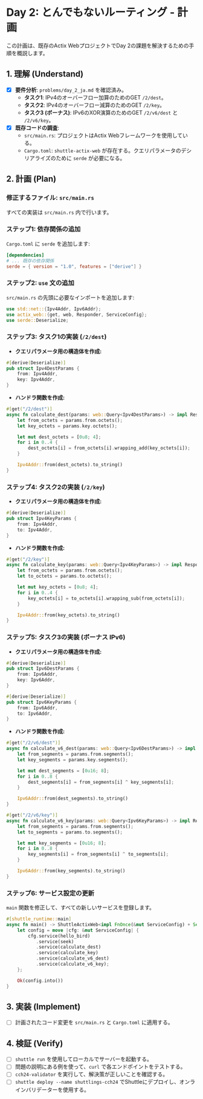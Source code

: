 # Day 2: とんでもないルーティング - 計画

この計画は、既存のActix WebプロジェクトでDay 2の課題を解決するための手順を概説します。

## 1. 理解 (Understand)

- [x] **要件分析**: `problems/day_2_ja.md` を確認済み。
    - **タスク1**: IPv4のオーバーフロー加算のためのGET `/2/dest`。
    - **タスク2**: IPv4のオーバーフロー減算のためのGET `/2/key`。
    - **タスク3 (ボーナス)**: IPv6のXOR演算のためのGET `/2/v6/dest` と `/2/v6/key`。
- [x] **既存コードの調査**:
    - `src/main.rs`: プロジェクトはActix Webフレームワークを使用している。
    - `Cargo.toml`: `shuttle-actix-web` が存在する。クエリパラメータのデシリアライズのために `serde` が必要になる。

## 2. 計画 (Plan)

### 修正するファイル: `src/main.rs`

すべての実装は `src/main.rs` 内で行います。

### ステップ1: 依存関係の追加

`Cargo.toml` に `serde` を追加します:
```toml
[dependencies]
# ... 既存の依存関係
serde = { version = "1.0", features = ["derive"] }
```

### ステップ2: `use` 文の追加

`src/main.rs` の先頭に必要なインポートを追加します:
```rust
use std::net::{Ipv4Addr, Ipv6Addr};
use actix_web::{get, web, Responder, ServiceConfig};
use serde::Deserialize;
```

### ステップ3: タスク1の実装 (`/2/dest`)

- **クエリパラメータ用の構造体を作成:**
```rust
#[derive(Deserialize)]
pub struct Ipv4DestParams {
    from: Ipv4Addr,
    key: Ipv4Addr,
}
```
- **ハンドラ関数を作成:**
```rust
#[get("/2/dest")]
async fn calculate_dest(params: web::Query<Ipv4DestParams>) -> impl Responder {
    let from_octets = params.from.octets();
    let key_octets = params.key.octets();

    let mut dest_octets = [0u8; 4];
    for i in 0..4 {
        dest_octets[i] = from_octets[i].wrapping_add(key_octets[i]);
    }

    Ipv4Addr::from(dest_octets).to_string()
}
```

### ステップ4: タスク2の実装 (`/2/key`)

- **クエリパラメータ用の構造体を作成:**
```rust
#[derive(Deserialize)]
pub struct Ipv4KeyParams {
    from: Ipv4Addr,
    to: Ipv4Addr,
}
```
- **ハンドラ関数を作成:**
```rust
#[get("/2/key")]
async fn calculate_key(params: web::Query<Ipv4KeyParams>) -> impl Responder {
    let from_octets = params.from.octets();
    let to_octets = params.to.octets();

    let mut key_octets = [0u8; 4];
    for i in 0..4 {
        key_octets[i] = to_octets[i].wrapping_sub(from_octets[i]);
    }

    Ipv4Addr::from(key_octets).to_string()
}
```

### ステップ5: タスク3の実装 (ボーナス IPv6)

- **クエリパラメータ用の構造体を作成:**
```rust
#[derive(Deserialize)]
pub struct Ipv6DestParams {
    from: Ipv6Addr,
    key: Ipv6Addr,
}

#[derive(Deserialize)]
pub struct Ipv6KeyParams {
    from: Ipv6Addr,
    to: Ipv6Addr,
}
```
- **ハンドラ関数を作成:**
```rust
#[get("/2/v6/dest")]
async fn calculate_v6_dest(params: web::Query<Ipv6DestParams>) -> impl Responder {
    let from_segments = params.from.segments();
    let key_segments = params.key.segments();

    let mut dest_segments = [0u16; 8];
    for i in 0..8 {
        dest_segments[i] = from_segments[i] ^ key_segments[i];
    }

    Ipv6Addr::from(dest_segments).to_string()
}

#[get("/2/v6/key")]
async fn calculate_v6_key(params: web::Query<Ipv6KeyParams>) -> impl Responder {
    let from_segments = params.from.segments();
    let to_segments = params.to.segments();

    let mut key_segments = [0u16; 8];
    for i in 0..8 {
        key_segments[i] = from_segments[i] ^ to_segments[i];
    }

    Ipv6Addr::from(key_segments).to_string()
}
```

### ステップ6: サービス設定の更新

`main` 関数を修正して、すべての新しいサービスを登録します。

```rust
#[shuttle_runtime::main]
async fn main() -> ShuttleActixWeb<impl FnOnce(&mut ServiceConfig) + Send + Clone + 'static> {
    let config = move |cfg: &mut ServiceConfig| {
        cfg.service(hello_bird)
           .service(seek)
           .service(calculate_dest)
           .service(calculate_key)
           .service(calculate_v6_dest)
           .service(calculate_v6_key);
    };

    Ok(config.into())
}
```

## 3. 実装 (Implement)

- [ ] 計画されたコード変更を `src/main.rs` と `Cargo.toml` に適用する。

## 4. 検証 (Verify)

- [ ] `shuttle run` を使用してローカルでサーバーを起動する。
- [ ] 問題の説明にある例を使って、`curl` で各エンドポイントをテストする。
- [ ] `cch24-validator` を実行して、解決策が正しいことを確認する。
- [ ] `shuttle deploy --name shuttlings-cch24` でShuttleにデプロイし、オンラインバリデーターを使用する。